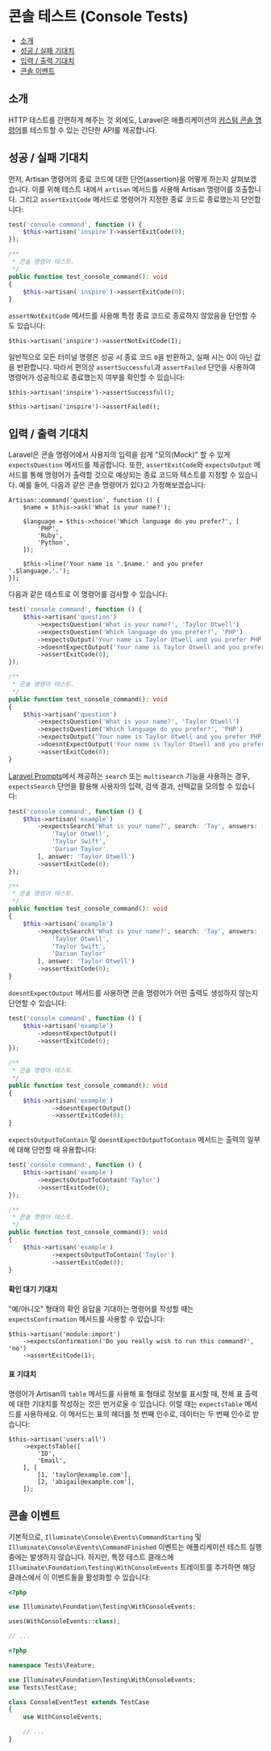 # 콘솔 테스트 (Console Tests)

- [소개](#introduction)
- [성공 / 실패 기대치](#success-failure-expectations)
- [입력 / 출력 기대치](#input-output-expectations)
- [콘솔 이벤트](#console-events)

<a name="introduction"></a>
## 소개

HTTP 테스트를 간편하게 해주는 것 외에도, Laravel은 애플리케이션의 [커스텀 콘솔 명령어](/docs/11.x/artisan)를 테스트할 수 있는 간단한 API를 제공합니다.

<a name="success-failure-expectations"></a>
## 성공 / 실패 기대치

먼저, Artisan 명령어의 종료 코드에 대한 단언(assertion)을 어떻게 하는지 살펴보겠습니다. 이를 위해 테스트 내에서 `artisan` 메서드를 사용해 Artisan 명령어를 호출합니다. 그리고 `assertExitCode` 메서드로 명령어가 지정한 종료 코드로 종료했는지 단언합니다:

```php tab=Pest
test('console command', function () {
    $this->artisan('inspire')->assertExitCode(0);
});
```

```php tab=PHPUnit
/**
 * 콘솔 명령어 테스트.
 */
public function test_console_command(): void
{
    $this->artisan('inspire')->assertExitCode(0);
}
```

`assertNotExitCode` 메서드를 사용해 특정 종료 코드로 종료하지 않았음을 단언할 수도 있습니다:

```
$this->artisan('inspire')->assertNotExitCode(1);
```

일반적으로 모든 터미널 명령은 성공 시 종료 코드 `0`을 반환하고, 실패 시는 0이 아닌 값을 반환합니다. 따라서 편의상 `assertSuccessful`과 `assertFailed` 단언을 사용하여 명령어가 성공적으로 종료했는지 여부를 확인할 수 있습니다:

```
$this->artisan('inspire')->assertSuccessful();

$this->artisan('inspire')->assertFailed();
```

<a name="input-output-expectations"></a>
## 입력 / 출력 기대치

Laravel은 콘솔 명령어에서 사용자의 입력을 쉽게 "모의(Mock)" 할 수 있게 `expectsQuestion` 메서드를 제공합니다. 또한, `assertExitCode`와 `expectsOutput` 메서드를 통해 명령어가 출력할 것으로 예상되는 종료 코드와 텍스트를 지정할 수 있습니다. 예를 들어, 다음과 같은 콘솔 명령어가 있다고 가정해보겠습니다:

```
Artisan::command('question', function () {
    $name = $this->ask('What is your name?');

    $language = $this->choice('Which language do you prefer?', [
        'PHP',
        'Ruby',
        'Python',
    ]);

    $this->line('Your name is '.$name.' and you prefer '.$language.'.');
});
```

다음과 같은 테스트로 이 명령어를 검사할 수 있습니다:

```php tab=Pest
test('console command', function () {
    $this->artisan('question')
        ->expectsQuestion('What is your name?', 'Taylor Otwell')
        ->expectsQuestion('Which language do you prefer?', 'PHP')
        ->expectsOutput('Your name is Taylor Otwell and you prefer PHP.')
        ->doesntExpectOutput('Your name is Taylor Otwell and you prefer Ruby.')
        ->assertExitCode(0);
});
```

```php tab=PHPUnit
/**
 * 콘솔 명령어 테스트.
 */
public function test_console_command(): void
{
    $this->artisan('question')
        ->expectsQuestion('What is your name?', 'Taylor Otwell')
        ->expectsQuestion('Which language do you prefer?', 'PHP')
        ->expectsOutput('Your name is Taylor Otwell and you prefer PHP.')
        ->doesntExpectOutput('Your name is Taylor Otwell and you prefer Ruby.')
        ->assertExitCode(0);
}
```

[Laravel Prompts](/docs/11.x/prompts)에서 제공하는 `search` 또는 `multisearch` 기능을 사용하는 경우, `expectsSearch` 단언을 활용해 사용자의 입력, 검색 결과, 선택값을 모의할 수 있습니다:

```php tab=Pest
test('console command', function () {
    $this->artisan('example')
        ->expectsSearch('What is your name?', search: 'Tay', answers: [
            'Taylor Otwell',
            'Taylor Swift',
            'Darian Taylor'
        ], answer: 'Taylor Otwell')
        ->assertExitCode(0);
});
```

```php tab=PHPUnit
/**
 * 콘솔 명령어 테스트.
 */
public function test_console_command(): void
{
    $this->artisan('example')
        ->expectsSearch('What is your name?', search: 'Tay', answers: [
            'Taylor Otwell',
            'Taylor Swift',
            'Darian Taylor'
        ], answer: 'Taylor Otwell')
        ->assertExitCode(0);
}
```

`doesntExpectOutput` 메서드를 사용하면 콘솔 명령어가 어떤 출력도 생성하지 않는지 단언할 수 있습니다:

```php tab=Pest
test('console command', function () {
    $this->artisan('example')
        ->doesntExpectOutput()
        ->assertExitCode(0);
});
```

```php tab=PHPUnit
/**
 * 콘솔 명령어 테스트.
 */
public function test_console_command(): void
{
    $this->artisan('example')
            ->doesntExpectOutput()
            ->assertExitCode(0);
}
```

`expectsOutputToContain` 및 `doesntExpectOutputToContain` 메서드는 출력의 일부에 대해 단언할 때 유용합니다:

```php tab=Pest
test('console command', function () {
    $this->artisan('example')
        ->expectsOutputToContain('Taylor')
        ->assertExitCode(0);
});
```

```php tab=PHPUnit
/**
 * 콘솔 명령어 테스트.
 */
public function test_console_command(): void
{
    $this->artisan('example')
            ->expectsOutputToContain('Taylor')
            ->assertExitCode(0);
}
```

<a name="confirmation-expectations"></a>
#### 확인 대기 기대치

"예/아니오" 형태의 확인 응답을 기대하는 명령어를 작성할 때는 `expectsConfirmation` 메서드를 사용할 수 있습니다:

```
$this->artisan('module:import')
    ->expectsConfirmation('Do you really wish to run this command?', 'no')
    ->assertExitCode(1);
```

<a name="table-expectations"></a>
#### 표 기대치

명령어가 Artisan의 `table` 메서드를 사용해 표 형태로 정보를 표시할 때, 전체 표 출력에 대한 기대치를 작성하는 것은 번거로울 수 있습니다. 이럴 때는 `expectsTable` 메서드를 사용하세요. 이 메서드는 표의 헤더를 첫 번째 인수로, 데이터는 두 번째 인수로 받습니다:

```
$this->artisan('users:all')
    ->expectsTable([
        'ID',
        'Email',
    ], [
        [1, 'taylor@example.com'],
        [2, 'abigail@example.com'],
    ]);
```

<a name="console-events"></a>
## 콘솔 이벤트

기본적으로, `Illuminate\Console\Events\CommandStarting` 및 `Illuminate\Console\Events\CommandFinished` 이벤트는 애플리케이션 테스트 실행 중에는 발생하지 않습니다. 하지만, 특정 테스트 클래스에 `Illuminate\Foundation\Testing\WithConsoleEvents` 트레이트를 추가하면 해당 클래스에서 이 이벤트들을 활성화할 수 있습니다:

```php tab=Pest
<?php

use Illuminate\Foundation\Testing\WithConsoleEvents;

uses(WithConsoleEvents::class);

// ...
```

```php tab=PHPUnit
<?php

namespace Tests\Feature;

use Illuminate\Foundation\Testing\WithConsoleEvents;
use Tests\TestCase;

class ConsoleEventTest extends TestCase
{
    use WithConsoleEvents;

    // ...
}
```